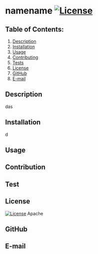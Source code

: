 # namename [![License](https://img.shields.io/badge/License-Apache%202.0-blue.svg)](https://opensource.org/licenses/Apache-2.0)
  ## Table of Contents:
  1. [Description](#description) 
  2. [Installation](#installation)
  3. [Usage](#usage)  
  4. [Contributing](#contribution)
  5. [Tests](#test)
  6. [License](#license)
  7. [GitHub](#github)
  8. [E-mail](#e-mail)
## Description
das 
## Installation
d
## Usage

## Contribution

## Test

## License
[![License](https://img.shields.io/badge/License-Apache%202.0-blue.svg)](https://opensource.org/licenses/Apache-2.0) Apache
## GitHub

## E-mail

